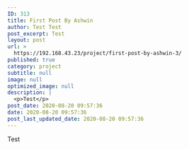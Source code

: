 ```yaml
---
ID: 313
title: First Post By Ashwin
author: Test Test
post_excerpt: Test
layout: post
url: >
  https://192.168.43.23/project/first-post-by-ashwin-3/
published: true
category: project
subtitle: null
image: null
optimized_image: null
description: |
  <p>Test</p>
post_date: 2020-08-20 09:57:36
date: 2020-08-20 09:57:36
post_last_updated_date: 2020-08-20 09:57:36
---
```

<p>Test</p>